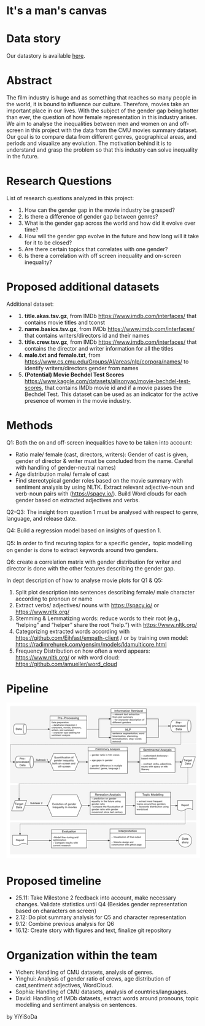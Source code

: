 # It's a man's canvas

# Data story
Our datastory is available [here](https://yiyisoda.github.io).

# Abstract 

The film industry is huge and as something that reaches so many people in the world, it is bound to influence our culture. Therefore, movies take an important place in our lives. With the subject of the gender gap being hotter than ever, the question of how female representation in this industry arises.  We aim to analyse the inequalities between men and women on and off-screen in this project with the data from the CMU movies summary dataset. Our goal is to compare data from different genres, geographical areas, and periods and visualize any evolution. The motivation behind it is to understand and grasp the problem so that this industry can solve inequality in the future. 


# Research Questions 

List of research questions analyzed in this project:
- 1. How can the gender gap in the movie industry be grasped?
- 2. Is there a difference of gender gap between genres?
- 3. What is the gender gap across the world and how did it evolve over time?
- 4. How will the gender gap evolve in the future and how long will it take for it to be closed?
- 5. Are there certain topics that correlates with one gender?
- 6. Is there a correlation with off screen inequality and on-screen inequality?

# Proposed additional datasets 
Additional dataset: 

- 1. **title.akas.tsv.gz**, from IMDb https://www.imdb.com/interfaces/ that contains movie titles and tconst
- 2. **name.basics.tsv.gz**, from IMDb https://www.imdb.com/interfaces/ that contains writers/directors id and their names
- 3. **title.crew.tsv.gz**, from IMDb https://www.imdb.com/interfaces/ that contains the director and writer information for all the titles
- 4. **male.txt and female.txt**, from https://www.cs.cmu.edu/Groups/AI/areas/nlp/corpora/names/ to identify writers/directors gender from names
- 5. **(Potential) Movie Bechdel Test Scores** https://www.kaggle.com/datasets/alisonyao/movie-bechdel-test-scores, that contains IMDb movie id and if a movie passes the Bechdel Test. This dataset can be used as an indicator for the active presence of women in the movie industry.

# Methods

Q1: Both the on and off-screen inequalities have to be taken into account:
- Ratio male/ female (cast, directors, writers): Gender of cast is given, gender of director & writer must be concluded from the name. Careful with handling of gender-neutral names)
- Age distribution male/ female of cast
- Find stereotypical gender roles based on the movie summary with sentiment analysis by using NLTK. Extract relevant adjective-noun and verb-noun pairs with (https://spacy.io/). Build Word clouds for each gender based on extracted adjectives and verbs.

Q2-Q3: The insight from question 1 must be analysed with respect to genre, language, and release date.

Q4: Build a regression model based on insights of question 1.

Q5: In order to find recuring topics for a specific gender，topic modelling on gender is done to extract keywords around two genders.

Q6: create a correlation matrix with gender distribution for writer and director is done with the other features describing the gender gap.

In dept description of how to analyse movie plots for Q1 & Q5:
1. Split plot description into sentences describing female/ male character according to pronoun or name
2. Extract verbs/ adjectives/ nouns with https://spacy.io/ or https://www.nltk.org/
3. Stemming & Lemmatizing words: reduce words to their root (e.g., “helping” and “helper” share the root “help.”) with https://www.nltk.org/
4. Categorizing extracted words according with https://github.com/Ejhfast/empath-client / or by training own model: https://radimrehurek.com/gensim/models/ldamulticore.html
5. Frequency Distribution on how often a word appears: https://www.nltk.org/ or with word cloud: https://github.com/amueller/word_cloud


# Pipeline
![image](https://github.com/epfl-ada/ada-2022-project-yiyisoda/blob/main/pipeline.png)

# Proposed timeline

- 25.11: 
  Take Milestone 2 feedback into account, make necessary changes. 
  Validate statistics until Q4 (Besides gender representation based on characters on screen)
- 2.12: 
  Do plot summary analysis for Q5 and character representation
- 9.12:
  Combine previous analysis for Q6
- 16.12: 
  Create story with figures and text, finalize git repository

# Organization within the team

- Yichen: Handling of CMU datasets, analysis of genres.
- Yinghui: Analysis of gender ratio of crews, age distribution of cast,sentiment adjectives, WordCloud.
- Sophia: Handling of CMU datasets, analysis of countries/languages.
- David: Handling of IMDb datasets, extract words around pronouns, topic modelling and sentiment analysis on sentences.

by YiYiSoDa
